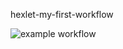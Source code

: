 hexlet-my-first-workflow


![example workflow](https://github.com/AlekseiKarlov/hexlet-my-first-workflow/.github/workflows/hello-world.yml/badge.svg?branch=main)